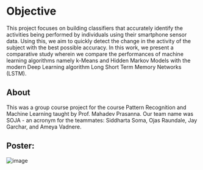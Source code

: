 # Objective

This project focuses on building classifiers that accurately identify the activities being performed by individuals using their smartphone sensor data. Using this, we aim to quickly detect the change in the activity of the subject with the best possible accuracy. In this work, we present a comparative study wherein we compare the performances of machine learning algorithms namely k-Means and Hidden Markov Models with the modern Deep Learning algorithm Long Short Term Memory Networks (LSTM).

## About
This was a group course project for the course Pattern Recognition and Machine Learning taught by Prof. Mahadev Prasanna. Our team name was SOJA - an acronym for the teammates: Siddharta Soma, Ojas Raundale, Jay Garchar, and Ameya Vadnere. 

## Poster: 
![image](https://github.com/ojasraundale/pet-activity-change-detection/assets/44360914/e79ec61e-9a5f-4c9e-9b57-281a1697c0ef)

